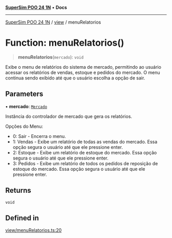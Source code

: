 [**SuperSim POO 24 1N**](../../README.md) • **Docs**

***

[SuperSim POO 24 1N](../../modules.md) / [view](../README.md) / menuRelatorios

# Function: menuRelatorios()

> **menuRelatorios**(`mercado`): `void`

Exibe o menu de relatórios do sistema de mercado, permitindo ao usuário acessar os relatórios de vendas, estoque e pedidos do mercado.
O menu continua sendo exibido até que o usuário escolha a opção de sair.

## Parameters

• **mercado**: [`Mercado`](../../controllers/classes/Mercado.md)

Instância do controlador de mercado que gera os relatórios.

Opções do Menu:
- 0: Sair - Encerra o menu.
- 1: Vendas - Exibe um relatório de todas as vendas do mercado. Essa opção segura o usuário até que ele pressione enter.
- 2: Estoque - Exibe um relatório de estoque do mercado. Essa opção segura o usuário até que ele pressione enter.
- 3: Pedidos - Exibe um relatório de todos os pedidos de reposição de estoque do mercado. Essa opção segura o usuário até que ele pressione enter.

## Returns

`void`

## Defined in

[view/menuRelatorios.ts:20](https://github.com/AdrianFeijoFagundes/SuperSim-POO-24-1N/blob/d7d0623eb0e0fd5a421fd82bec7d9574d7977121/src/view/menuRelatorios.ts#L20)

